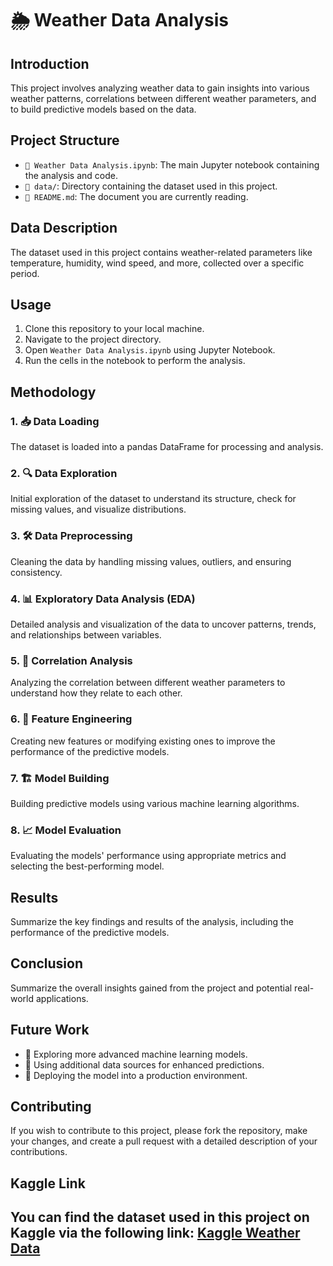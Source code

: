 # 🌦️ Weather Data Analysis

## Introduction
This project involves analyzing weather data to gain insights into various weather patterns, correlations between different weather parameters, and to build predictive models based on the data.

## Project Structure
- `📓 Weather Data Analysis.ipynb`: The main Jupyter notebook containing the analysis and code.
- `📁 data/`: Directory containing the dataset used in this project.
- `📄 README.md`: The document you are currently reading.

## Data Description
The dataset used in this project contains weather-related parameters like temperature, humidity, wind speed, and more, collected over a specific period.

## Usage
1. Clone this repository to your local machine.
2. Navigate to the project directory.
3. Open `Weather Data Analysis.ipynb` using Jupyter Notebook.
4. Run the cells in the notebook to perform the analysis.

## Methodology

### 1. 📥 Data Loading
The dataset is loaded into a pandas DataFrame for processing and analysis.

### 2. 🔍 Data Exploration
Initial exploration of the dataset to understand its structure, check for missing values, and visualize distributions.

### 3. 🛠️ Data Preprocessing
Cleaning the data by handling missing values, outliers, and ensuring consistency.

### 4. 📊 Exploratory Data Analysis (EDA)
Detailed analysis and visualization of the data to uncover patterns, trends, and relationships between variables.

### 5. 🔗 Correlation Analysis
Analyzing the correlation between different weather parameters to understand how they relate to each other.

### 6. 🔧 Feature Engineering
Creating new features or modifying existing ones to improve the performance of the predictive models.

### 7. 🏗️ Model Building
Building predictive models using various machine learning algorithms.

### 8. 📈 Model Evaluation
Evaluating the models' performance using appropriate metrics and selecting the best-performing model.

## Results
Summarize the key findings and results of the analysis, including the performance of the predictive models.

## Conclusion
Summarize the overall insights gained from the project and potential real-world applications.

## Future Work
- 🔮 Exploring more advanced machine learning models.
- 🔄 Using additional data sources for enhanced predictions.
- 🚀 Deploying the model into a production environment.

## Contributing
If you wish to contribute to this project, please fork the repository, make your changes, and create a pull request with a detailed description of your contributions.

## Kaggle Link
You can find the dataset used in this project on Kaggle via the following link:
[Kaggle Weather Data](https://www.kaggle.com/code/nourhanebndj/weather-data-analysis) 
---
